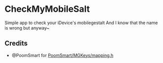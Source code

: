 #  CheckMyMobileSalt

Simple app to check your iDevice's mobilegestalt
And I know that the name is wrong but anyway~

## Credits

- @PoomSmart for [PoomSmart/MGKeys/mapping.h](https://github.com/PoomSmart/MGKeys/blob/master/mapping.h)
